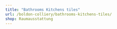```yaml
---
title: "Bathrooms Kitchens tiles"
url: /boldon-colliery/bathrooms-kitchens-tiles/
shop: Raumausstattung
---
```

